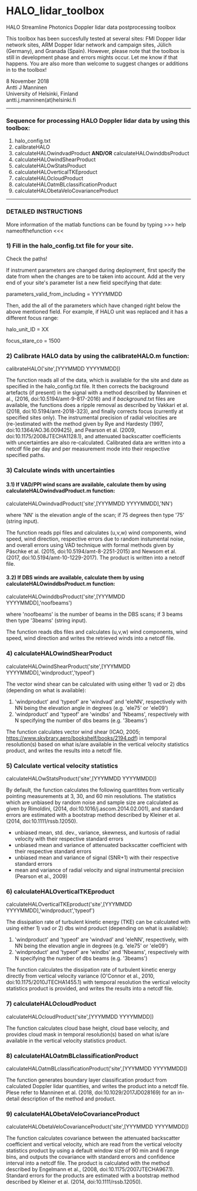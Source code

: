 # HALO_lidar_toolbox
HALO Streamline Photonics Doppler lidar data postprocessing toolbox

This toolbox has been succesfully tested at several sites: FMI Dopper lidar network sites, ARM Dopper lidar 
network and campaign sites, Jülich (Germany), and Granada (Spain). However, please note that the toolbox is still in 
development phase and errors mights occur. Let me know if that happens. You are also more than welcome to suggest 
changes or additions in to the toolbox! 

8 November 2018  
Antti J Manninen  
University of Helsinki, Finland  
antti.j.manninen(at)helsinki.fi  

----
### Sequence for processing HALO Doppler lidar data by using this toolbox:
1) halo_config.txt
2) calibrateHALO
3) calculateHALOwindvadProduct **AND/OR** calculateHALOwinddbsProduct
4) calculateHALOwindShearProduct
5) calculateHALOwStatsProduct
6) calculateHALOverticalTKEproduct
7) calculateHALOcloudProduct
8) calculateHALOatmBLclassificationProduct
9) calculateHALObetaVeloCovarianceProduct

----
### DETAILED INSTRUCTIONS

More information of the matlab functions can be found by typing >>>  help nameofthefunction  <<<

### 1) Fill in the halo_config.txt file for your site.

Check the paths!

If instrument parameters are changed during deployment, first specify the date from when
the changes are to be taken into account. Add at the very end of your site's parameter list
a new field specifying that date:

parameters_valid_from_including = YYYYMMDD

Then, add the all of the parameters which have changed right below the above mentioned field.
For example, if HALO unit was replaced and it has a different focus range:

halo_unit_ID = XX

focus_stare_co = 1500

### 2) Calibrate HALO data by using the calibrateHALO.m function:

calibrateHALO('site',[YYYMMDD YYYYMMDD])

The function reads all of the data, which is available for the site and date as specified in the halo_config.txt
file. It then corrects the background artefacts (if present) in the signal with a method described by Manninen et al., 
(2016, doi:10.5194/amt-9-817-2016) and if *background*.txt files are available, the functions does a ripple removal as 
described by Vakkari et al. (2018, doi:10.5194/amt-2018-323), and finally corrects focus (currently at specified sites 
only). The instrumental precision of radial velocities are (re-)estimated with the method given by Rye and Hardesty 
(1997, doi:10.1364/AO.36.009425), and Pearson et al. (2009, doi:10.1175/2008JTECHA1128.1), and attenuated backscatter 
coefficients with uncertainties are also re-calculated. Calibrated data are written into a netcdf file per day and per measurement mode into their respective specified paths.

### 3) Calculate winds with uncertainties

  #### 3.1) If VAD/PPI wind scans are available, calculate them by using calculateHALOwindvadProduct.m function:

  calculateHALOwindvadProduct('site',[YYYMMDD YYYYMMDD],'NN')

  where 'NN' is the elevation angle of the scan; if 75 degrees then type '75' (string input).

  The function reads ppi files and calculates (u,v,w) wind components, wind speed, wind direction, respective errors 
  due to random instumental noise, and overall errors using VAD technique with formal methods given by Päschke et al. 
  (2015, doi:10.5194/amt-8-2251-2015) and Newsom et al. (2017, doi:10.5194/amt-10-1229-2017). The product is written 
  into a netcdf file.
   
  #### 3.2) If DBS winds are available, calculate them by using calculateHALOwinddbsProduct.m function:

  calculateHALOwinddbsProduct('site',[YYYMMDD YYYYMMDD],'noofbeams')

  where 'noofbeams' is the number of beams in the DBS scans; if 3 beams then type '3beams' (string input).

  The function reads dbs files and calculates (u,v,w) wind components, wind speed, wind direction and writes the 
  retrieved winds into a netcdf file.

### 4) calculateHALOwindShearProduct

calculateHALOwindShearProduct('site',[YYYMMDD YYYYMMDD],'windproduct','typeof')

The vector wind shear can be calculated with using either 1) vad or 2) dbs (depending on what is available):
1) 'windproduct' and 'typeof' are 'windvad' and 'eleNN', respectively with NN being the elevation angle in degrees 
(e.g. 'ele75' or 'ele09')
2) 'windproduct' and 'typeof' are 'windbs' and 'Nbeams', respectively with N specifying the number of dbs beams (e.g. 
'3beams')

The function calculates vector wind shear (ICAO, 2005; https://www.skybrary.aero/bookshelf/books/2194.pdf) in temporal 
resolution(s) based on what is/are available in the vertical velocity statistics product, and writes the results into 
a netcdf file.

### 5) Calculate vertical velocity statistics

calculateHALOwStatsProduct('site',[YYYMMDD YYYYMMDD])

By default, the function calculates the following quantitites from vertically pointing measurements at 3, 30, and 60 
min resolutions. The statistics which are unbiased by random noise and sample size are calculated as given by 
Rimoldini, (2014, doi:10.1016/j.ascom.2014.02.001), and standard errors are estimated with a bootstrap method 
described by Kleiner et al. (2014, doi:10.1111/rssb.12050).
- unbiased mean, std. dev., variance, skewness, and kurtosis of radial velocity with their respective standard errors
- unbiased mean and variance of attenuated backscatter coefficient with their respective standard errors 
- unbiased mean and variance of signal (SNR+1) with their respective standard errors 
- mean and variance of radial velocity and signal instrumental precision (Pearson et al., 2009)

### 6) calculateHALOverticalTKEproduct

calculateHALOverticalTKEproduct('site',[YYYMMDD YYYYMMDD],'windproduct','typeof')

The dissipation rate of turbulent kinetic energy (TKE) can be calculated with using either 1) vad or 2) dbs wind 
product (depending on what is available):
1) 'windproduct' and 'typeof' are 'windvad' and 'eleNN', respectively, with NN being the elevation angle in degrees 
(e.g. 'ele75' or 'ele09')
2) 'windproduct' and 'typeof' are 'windbs' and 'Nbeams', respectively with N specifying the number of dbs beams (e.g. 
'3beams')

The function calculates the dissipation rate of turbulent kinetic energy directly from vertical velocity variance 
(O'Connor et al., 2010, doi:10.1175/2010JTECHA1455.1) with temporal resolution the vertical velocity statistics product is provided, and writes the 
results into a netcdf file.

### 7) calculateHALOcloudProduct

calculateHALOcloudProduct('site',[YYYMMDD YYYYMMDD])

The function calculates cloud base height, cloud base velocity, and provides cloud mask in temporal resolution(s) 
based on what is/are available in the vertical velocity statistics product.

### 8) calculateHALOatmBLclassificationProduct

calculateHALOatmBLclassificationProduct('site',[YYYMMDD YYYYMMDD])

The function generates boundary layer classification product from calculated Doppler lidar quantities, and writes the 
product into a netcdf file. Plese refer to Manninen et al. (2018, doi:10.1029/2017JD028169) for an in-detail 
description of the method and product.

### 9) calculateHALObetaVeloCovarianceProduct

calculateHALObetaVeloCovarianceProduct('site',[YYYMMDD YYYYMMDD])

The function calculates covariance between the attenuated backscatter coefficient and vertical velocity, which are 
read from the vertical velocity statistics product by using a default window size of 90 min and 6 range bins, and 
outputs the covariance with standard errors and confidence interval into a netcdf file. The product is calculated with 
the method described by Engelmann et al., (2008, doi:10.1175/2007JTECHA967.1). Standard errors for the products are 
estimated with a bootstrap method described by Kleiner et al. (2014, doi:10.1111/rssb.12050).
